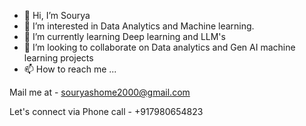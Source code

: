 - 👋 Hi, I’m Sourya
- 👀 I’m interested in  Data Analytics and Machine learning.
- 🌱 I’m currently learning Deep learning and LLM's
- 💞️ I’m looking to collaborate on  Data analytics and Gen AI machine learning projects
- 📫 How to reach me ...

Mail me at -  souryashome2000@gmail.com

Let's connect via Phone call - +917980654823
 



<!---
Sourya2000/Sourya2000 is a ✨ special ✨ repository because its `README.md` (this file) appears on your GitHub profile.
You can click the Preview link to take a look at your changes.
--->
